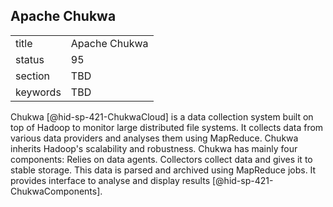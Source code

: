 ## Apache Chukwa


|          |               |
| -------- | ------------- |
| title    | Apache Chukwa |
| status   | 95            |
| section  | TBD           |
| keywords | TBD           |




Chukwa [@hid-sp-421-ChukwaCloud] is a data collection system built on
top of Hadoop to monitor large distributed file systems. It collects
data from various data providers and analyses them using MapReduce.
Chukwa inherits Hadoop's scalability and robustness. Chukwa has mainly
four components: Relies on data agents. Collectors collect data and
gives it to stable storage. This data is parsed and archived using
MapReduce jobs. It provides interface to analyse and display
results [@hid-sp-421-ChukwaComponents].
